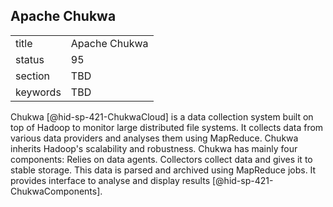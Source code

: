 ## Apache Chukwa


|          |               |
| -------- | ------------- |
| title    | Apache Chukwa |
| status   | 95            |
| section  | TBD           |
| keywords | TBD           |




Chukwa [@hid-sp-421-ChukwaCloud] is a data collection system built on
top of Hadoop to monitor large distributed file systems. It collects
data from various data providers and analyses them using MapReduce.
Chukwa inherits Hadoop's scalability and robustness. Chukwa has mainly
four components: Relies on data agents. Collectors collect data and
gives it to stable storage. This data is parsed and archived using
MapReduce jobs. It provides interface to analyse and display
results [@hid-sp-421-ChukwaComponents].
